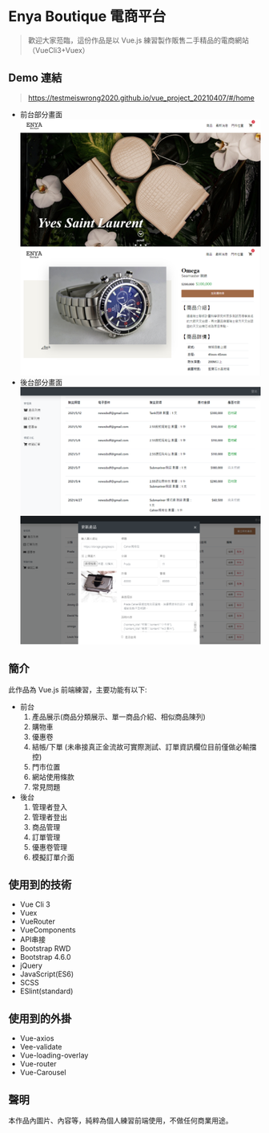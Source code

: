 # Enya Boutique 電商平台
>歡迎大家蒞臨，這份作品是以 Vue.js 練習製作販售二手精品的電商網站（VueCli3+Vuex）


## Demo 連結
> https://testmeiswrong2020.github.io/vue_project_20210407/#/home

* 前台部分畫面
![](https://github.com/testmeiswrong2020/vue_project_20210407/blob/master/public/img/frontEndPicForGithub.jpg?raw=true)
![](https://github.com/testmeiswrong2020/vue_project_20210407/blob/master/public/img/frontEndPicForGithub1.jpg?raw=true)
* 後台部分畫面
![](https://github.com/testmeiswrong2020/vue_project_20210407/blob/master/public/img/backendPicForGithub.jpg?raw=true)
![](https://github.com/testmeiswrong2020/vue_project_20210407/blob/master/public/img/backendPicForGithub1.jpg?raw=true)


## 簡介
此作品為 Vue.js 前端練習，主要功能有以下:
* 前台
  1. 產品展示(商品分類展示、單一商品介紹、相似商品陳列)
  1. 購物車
  1. 優惠卷
  1. 結帳/下單 (未串接真正金流故可實際測試、訂單資訊欄位目前僅做必輸擋控)
  1. 門市位置
  1. 網站使用條款
  1. 常見問題
* 後台
  1. 管理者登入
  1. 管理者登出
  1. 商品管理
  1. 訂單管理
  1. 優惠卷管理
  1. 模擬訂單介面


## 使用到的技術
* Vue Cli 3
* Vuex
* VueRouter
* VueComponents
* API串接
* Bootstrap RWD
* Bootstrap 4.6.0
* jQuery
* JavaScript(ES6)
* SCSS
* ESlint(standard)


## 使用到的外掛
* Vue-axios
* Vee-validate
* Vue-loading-overlay
* Vue-router
* Vue-Carousel


## 聲明
本作品內圖片、內容等，純粹為個人練習前端使用，不做任何商業用途。
